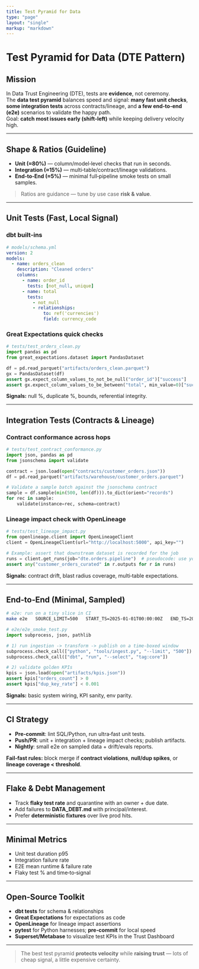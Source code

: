 ```yaml
---
title: Test Pyramid for Data
type: "page"
layout: "single"
markup: "markdown"
---
```


# Test Pyramid for Data (DTE Pattern)

## Mission

In Data Trust Engineering (DTE), tests are **evidence**, not ceremony.  
The **data test pyramid** balances speed and signal: **many fast unit checks**, **some integration tests** across contracts/lineage, and **a few end‑to‑end (e2e)** scenarios to validate the happy path.  
Goal: **catch most issues early (shift‑left)** while keeping delivery velocity high.

---

## Shape & Ratios (Guideline)

- **Unit (≈80%)** — column/model‑level checks that run in seconds.  
- **Integration (≈15%)** — multi‑table/contract/lineage validations.  
- **End‑to‑End (≈5%)** — minimal full‑pipeline smoke tests on small samples.

> Ratios are guidance — tune by use case **risk & value**.

---

## Unit Tests (Fast, Local Signal)

### dbt built‑ins
```yaml
# models/schema.yml
version: 2
models:
  - name: orders_clean
    description: "Cleaned orders"
    columns:
      - name: order_id
        tests: [not_null, unique]
      - name: total
        tests:
          - not_null
          - relationships:
              to: ref('currencies')
              field: currency_code
```

### Great Expectations quick checks
```python
# tests/test_orders_clean.py
import pandas as pd
from great_expectations.dataset import PandasDataset

df = pd.read_parquet("artifacts/orders_clean.parquet")
gx = PandasDataset(df)
assert gx.expect_column_values_to_not_be_null("order_id")["success"]
assert gx.expect_column_values_to_be_between("total", min_value=0)["success"]
```

**Signals:** null %, duplicate %, bounds, referential integrity.

---

## Integration Tests (Contracts & Lineage)

### Contract conformance across hops
```python
# tests/test_contract_conformance.py
import json, pandas as pd
from jsonschema import validate

contract = json.load(open("contracts/customer_orders.json"))
df = pd.read_parquet("artifacts/warehouse/customer_orders.parquet")

# Validate a sample batch against the jsonschema contract
sample = df.sample(min(500, len(df))).to_dict(orient="records")
for rec in sample:
    validate(instance=rec, schema=contract)
```

### Lineage impact check with OpenLineage
```python
# tests/test_lineage_impact.py
from openlineage.client import OpenLineageClient
client = OpenLineageClient(url="http://localhost:5000", api_key="")

# Example: assert that downstream dataset is recorded for the job
runs = client.get_runs(job="dte.orders.pipeline")  # pseudocode: use your client helper
assert any("customer_orders_curated" in r.outputs for r in runs)
```

**Signals:** contract drift, blast radius coverage, multi‑table expectations.

---

## End‑to‑End (Minimal, Sampled)

```bash
# e2e: run on a tiny slice in CI
make e2e   SOURCE_LIMIT=500   START_TS=2025-01-01T00:00:00Z   END_TS=2025-01-01T01:00:00Z
```

```python
# e2e/e2e_smoke_test.py
import subprocess, json, pathlib

# 1) run ingestion -> transform -> publish on a time‑boxed window
subprocess.check_call(["python", "tools/ingest.py", "--limit", "500"])
subprocess.check_call(["dbt", "run", "--select", "tag:core"])

# 2) validate golden KPIs
kpis = json.load(open("artifacts/kpis.json"))
assert kpis["orders_count"] > 0
assert kpis["dup_key_rate"] < 0.001
```

**Signals:** basic system wiring, KPI sanity, env parity.

---

## CI Strategy

- **Pre‑commit**: lint SQL/Python, run ultra‑fast unit tests.  
- **Push/PR**: unit + integration + lineage impact checks; publish artifacts.  
- **Nightly**: small e2e on sampled data + drift/evals reports.  

**Fail‑fast rules:** block merge if **contract violations**, **null/dup spikes**, or **lineage coverage < threshold**.

---

## Flake & Debt Management

- Track **flaky test rate** and quarantine with an owner + due date.  
- Add failures to **DATA_DEBT.md** with principal/interest.  
- Prefer **deterministic fixtures** over live prod hits.

---

## Minimal Metrics

- Unit test duration p95  
- Integration failure rate  
- E2E mean runtime & failure rate  
- Flaky test % and time‑to‑signal  

---

## Open‑Source Toolkit

- **dbt tests** for schema & relationships  
- **Great Expectations** for expectations as code  
- **OpenLineage** for lineage impact assertions  
- **pytest** for Python harnesses; **pre‑commit** for local speed  
- **Superset/Metabase** to visualize test KPIs in the Trust Dashboard

---

> The best test pyramid **protects velocity** while **raising trust** — lots of cheap signal, a little expensive certainty.
